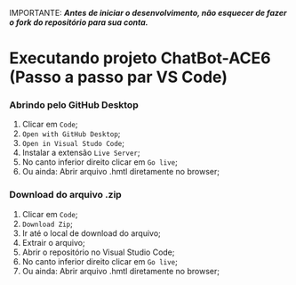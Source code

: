 IMPORTANTE: ***Antes de iniciar o desenvolvimento, não esquecer de fazer o fork do repositório para sua conta.***

# Executando projeto ChatBot-ACE6 (Passo a passo par VS Code)

### Abrindo pelo GitHub Desktop

1. Clicar em `Code`;
2. `Open with GitHub Desktop`;
3. `Open in Visual Studo Code`;
4. Instalar a extensão `Live Server`;
5. No canto inferior direito clicar em `Go live`;
6. Ou ainda: Abrir arquivo .hmtl diretamente no browser;

### Download do arquivo .zip

1. Clicar em `Code`;
2. `Download Zip`;
3. Ir até o local de download do arquivo;
4. Extrair o arquivo;
5. Abrir o repositório no Visual Studio Code;
6. No canto inferior direito clicar em `Go live`;
7. Ou ainda: Abrir arquivo .hmtl diretamente no browser;
